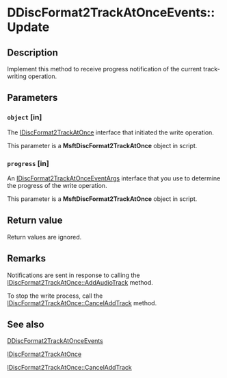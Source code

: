 # DDiscFormat2TrackAtOnceEvents::Update

## Description

Implement this method to receive progress notification of the current track-writing operation.

## Parameters

### `object` [in]

The [IDiscFormat2TrackAtOnce](https://learn.microsoft.com/windows/desktop/api/imapi2/nn-imapi2-idiscformat2trackatonce) interface that initiated the write operation.

This parameter is a **MsftDiscFormat2TrackAtOnce** object in script.

### `progress` [in]

An [IDiscFormat2TrackAtOnceEventArgs](https://learn.microsoft.com/windows/desktop/api/imapi2/nn-imapi2-idiscformat2trackatonceeventargs) interface that you use to determine the progress of the write operation.

This parameter is a **MsftDiscFormat2TrackAtOnce** object in script.

## Return value

Return values are ignored.

## Remarks

Notifications are sent in response to calling the [IDiscFormat2TrackAtOnce::AddAudioTrack](https://learn.microsoft.com/windows/desktop/api/imapi2/nf-imapi2-idiscformat2trackatonce-addaudiotrack) method.

To stop the write process, call the [IDiscFormat2TrackAtOnce::CancelAddTrack](https://learn.microsoft.com/windows/desktop/api/imapi2/nf-imapi2-idiscformat2trackatonce-canceladdtrack) method.

## See also

[DDiscFormat2TrackAtOnceEvents](https://learn.microsoft.com/windows/desktop/api/imapi2/nn-imapi2-ddiscformat2trackatonceevents)

[IDiscFormat2TrackAtOnce](https://learn.microsoft.com/windows/desktop/api/imapi2/nn-imapi2-idiscformat2trackatonce)

[IDiscFormat2TrackAtOnce::CancelAddTrack](https://learn.microsoft.com/windows/desktop/api/imapi2/nf-imapi2-idiscformat2trackatonce-canceladdtrack)